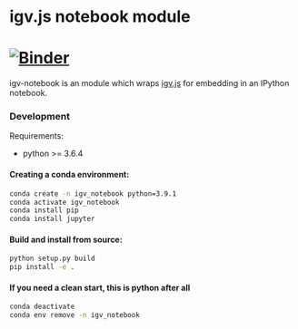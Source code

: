 # igv.js notebook module

[![Binder](https://beta.mybinder.org/badge.svg)](https://mybinder.org/v2/gh/igvteam/igv-notebook/main?filepath=examples)
=======

igv-notebook is an module which wraps [igv.js](https://github.com/igvteam/igv.js) for embedding in an IPython notebook.  


### Development

Requirements:
* python >= 3.6.4

#### Creating a conda environment:
```bash
conda create -n igv_notebook python=3.9.1
conda activate igv_notebook
conda install pip
conda install jupyter
```

#### Build and install from source:

```bash
python setup.py build  
pip install -e .
```

#### If you need a clean start, this is python after all
```bash
conda deactivate
conda env remove -n igv_notebook
```




